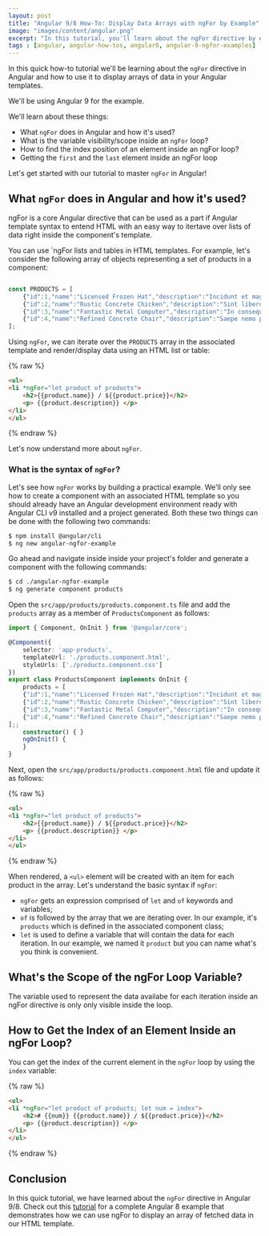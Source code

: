 ```yaml
---
layout: post
title: "Angular 9/8 How-To: Display Data Arrays with ngFor by Example"
image: "images/content/angular.png"
excerpt: "In this tutorial, you'll learn about the ngFor directive by example in Angular 9" 
tags : [angular, angular-how-tos, angular9, angular-9-ngfor-examples]
---
```


In this quick how-to tutorial we'll be learning about the  `ngFor`  directive in Angular and how to use it to display arrays of data in your Angular templates.

We'll be using Angular 9 for the example.

We'll learn about these things:
 
-   What  `ngFor`  does in Angular and how it's used?
-   What is the variable visibility/scope inside an `ngFor` loop?
-   How to find the index position of an element inside an ngFor loop?
-   Getting the  `first`  and the  `last`  element inside an ngFor loop



Let's get started with our tutorial to master  `ngFor`  in Angular! 


## What  `ngFor`  does in Angular and how it's used?

ngFor is a core Angular directive that can be used as a part if Angular template syntax to entend HTML with an easy way to itertave over lists of data right inside the component's template.
  
You can use `ngFor lists and tables in HTML templates. For example, let's consider the following array of objects representing a set of products in a component:

```ts

const PRODUCTS = [
	{"id":1,"name":"Licensed Frozen Hat","description":"Incidunt et magni","price":"170.00","quantity":56840},
	{"id":2,"name":"Rustic Concrete Chicken","description":"Sint libero mollitia","price":"302.00","quantity":9358},
	{"id":3,"name":"Fantastic Metal Computer","description":"In consequuntur cupiditat","price":"279.00","quantity":90316},
	{"id":4,"name":"Refined Concrete Chair","description":"Saepe nemo praesentium","price":"760.00","quantity":5899}
];
```

Using `ngFor`, we can iterate over the `PRODUCTS` array in the associated template and render/display data using an HTML list or table:

{% raw %}
```html
<ul>
<li *ngFor="let product of products">
	<h2>{{product.name}} / ${{product.price}}</h2>
	<p> {{product.description}} </p>
</li>
</ul>
```
{% endraw %}

Let's now understand more about `ngFor`.

### What is the syntax of `ngFor`?

Let's see how  `ngFor` works by building a practical example. We'll only see how to create a component with an associated HTML template so you should already have an Angular development environment ready with Angular CLI v9 installed and a project generated. Both these two things can be done with the following two commands:

```bash
$ npm install @angular/cli
$ ng new angular-ngfor-example
```

Go ahead and navigate inside inside your project's folder and generate a component with the following commands:

```bash
$ cd ./angular-ngfor-example
$ ng generate component products 
```

Open the `src/app/products/products.component.ts` file and add the `products` array as a member of `ProductsComponent` as follows:

```ts
import { Component, OnInit } from '@angular/core';  

@Component({  
	selector: 'app-products',  
	templateUrl: './products.component.html',  
	styleUrls: ['./products.component.css']  
})  
export class ProductsComponent implements OnInit {
	products = [
	{"id":1,"name":"Licensed Frozen Hat","description":"Incidunt et magni","price":"170.00","quantity":56840},
	{"id":2,"name":"Rustic Concrete Chicken","description":"Sint libero mollitia","price":"302.00","quantity":9358},
	{"id":3,"name":"Fantastic Metal Computer","description":"In consequuntur cupiditat","price":"279.00","quantity":90316},
	{"id":4,"name":"Refined Concrete Chair","description":"Saepe nemo praesentium","price":"760.00","quantity":5899}
];;
	constructor() { }
	ngOnInit() {
	}
}
```

Next, open the `src/app/products/products.component.html` file and update it as follows:

{% raw %}
```html
<ul>
<li *ngFor="let product of products">
	<h2>{{product.name}} / ${{product.price}}</h2>
	<p> {{product.description}} </p>
</li>
</ul>
```
{% endraw %}

When rendered, a `<ul>` element will be created with an item for each product in the array.  Let's understand the basic syntax if  `ngFor`:

-  `ngFor`  gets an expression comprised of `let` and `of` keywords and variables;
- `of` is followed by the array that we are iterating over. In our example, it's `products` which is defined in the associated component class;
- `let` is used to define a variable that will contain the data for each iteration. In our example, we named it `product` but you can name what's you think is convenient.

## What's the Scope of the ngFor Loop Variable? 

The variable used to represent the data availabe for each iteration inside an ngFor directive is only  only visible inside the loop.

## How to Get the Index of an Element Inside an ngFor Loop? 

You can get the index of the current element in the `ngFor` loop by using the  `index`  variable:


{% raw %}
```html
<ul>
<li *ngFor="let product of products; let num = index">
	<h2># {{num}} {{product.name}} / ${{product.price}}</h2>
	<p> {{product.description}} </p>
</li>
</ul>
```
{% endraw %}


## Conclusion

In this quick tutorial, we have learned about the `ngFor` directive in Angular 9/8. Check out this [tutorial](https://www.techiediaries.com/html-tutorial) for a complete Angular 8 example that demonstrates how we can use ngFor to display an array of fetched data in our HTML template.
